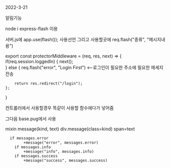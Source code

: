 2022-3-21

알림기능

node i express-flash 이용

서버.js에 app.use(flash()); 사용선언
그리고 사용할곳에 req.flash("종류", "메시지내용")



export const protectorMiddleware = (req, res, next) => {
    if(req.session.loggedIn) {
        next();               
    } else {
        req.flash("error", "Login First")           <--로그인이 필요한 주소에 필요한 메세지 전송

        return res.redirect("/login");
    };
}


컨트롤러에서 사용할경우 똑같이 사용할 함수에다가 넣어줌

그다음 base.pug에서 사용

mixin message(kind, text)
    div.message(class=kind)
        span=text

      if messages.error
            +message("error", messages.error)              
        if messages.info
            +message("info", messages.info)
        if messages.success
            +message("success", messages.success)